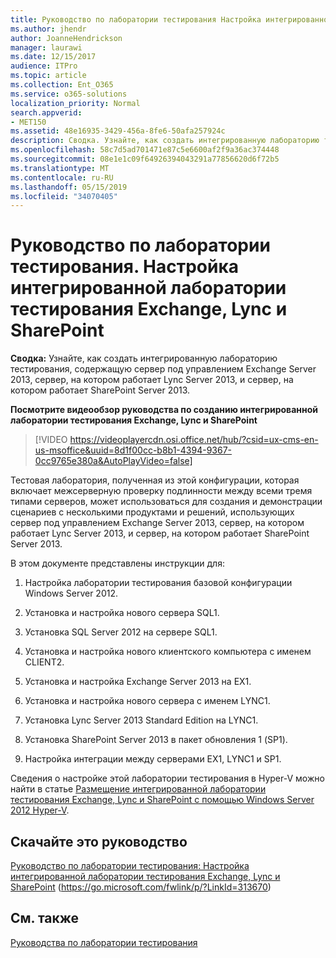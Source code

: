 ```yaml
---
title: Руководство по лаборатории тестирования Настройка интегрированной лаборатории тестирования Exchange, Lync и SharePoint
ms.author: jhendr
author: JoanneHendrickson
manager: laurawi
ms.date: 12/15/2017
audience: ITPro
ms.topic: article
ms.collection: Ent_O365
ms.service: o365-solutions
localization_priority: Normal
search.appverid:
- MET150
ms.assetid: 48e16935-3429-456a-8fe6-50afa257924c
description: Сводка. Узнайте, как создать интегрированную лабораторию тестирования, содержащую сервер под управлением Exchange Server 2013, сервер, на котором работает Lync Server 2013, и сервер, на котором работает SharePoint Server 2013.
ms.openlocfilehash: 58c7d5ad701471e87c5e6600af2f9a36ac374448
ms.sourcegitcommit: 08e1e1c09f64926394043291a77856620d6f72b5
ms.translationtype: MT
ms.contentlocale: ru-RU
ms.lasthandoff: 05/15/2019
ms.locfileid: "34070405"
---
```

# <a name="test-lab-guide-configure-an-integrated-exchange-lync-and-sharepoint-test-lab"></a>Руководство по лаборатории тестирования. Настройка интегрированной лаборатории тестирования Exchange, Lync и SharePoint

 **Сводка:** Узнайте, как создать интегрированную лабораторию тестирования, содержащую сервер под управлением Exchange Server 2013, сервер, на котором работает Lync Server 2013, и сервер, на котором работает SharePoint Server 2013.
 
**Посмотрите видеообзор руководства по созданию интегрированной лаборатории тестирования Exchange, Lync и SharePoint**

> [!VIDEO https://videoplayercdn.osi.office.net/hub/?csid=ux-cms-en-us-msoffice&uuid=8d1f00cc-b8b1-4394-9367-0cc9765e380a&AutoPlayVideo=false]
 
Тестовая лаборатория, полученная из этой конфигурации, которая включает межсерверную проверку подлинности между всеми тремя типами серверов, может использоваться для создания и демонстрации сценариев с несколькими продуктами и решений, использующих сервер под управлением Exchange Server 2013, сервер, на котором работает Lync Server 2013, и сервер, на котором работает SharePoint Server 2013.
  
В этом документе представлены инструкции для:
  
1. Настройка лаборатории тестирования базовой конфигурации Windows Server 2012.
    
2. Установка и настройка нового сервера SQL1.
    
3. Установка SQL Server 2012 на сервере SQL1.
    
4. Установка и настройка нового клиентского компьютера с именем CLIENT2.
    
5. Установка и настройка Exchange Server 2013 на EX1.
    
6. Установка и настройка нового сервера с именем LYNC1.
    
7. Установка Lync Server 2013 Standard Edition на LYNC1.
    
8. Установка SharePoint Server 2013 в пакет обновления 1 (SP1).
    
9. Настройка интеграции между серверами EX1, LYNC1 и SP1.
    
Сведения о настройке этой лаборатории тестирования в Hyper-V можно найти в статье [Размещение интегрированной лаборатории тестирования Exchange, Lync и SharePoint с помощью Windows Server 2012 Hyper-V](https://social.technet.microsoft.com/wiki/contents/articles/18483.hosting-the-integrated-exchange-lync-and-sharepoint-test-lab-with-windows-server-2012-hyper-v.aspx).
  
## <a name="download-the-test-lab-guide"></a>Скачайте это руководство

[Руководство по лаборатории тестирования: Настройка интегрированной лаборатории тестирования Exchange, Lync и SharePoint](https://go.microsoft.com/fwlink/p/?LinkId=313670) (https://go.microsoft.com/fwlink/p/?LinkId=313670)
  
## <a name="see-also"></a>См. также

[Руководства по лаборатории тестирования](https://go.microsoft.com/fwlink/p/?LinkId=202817)




